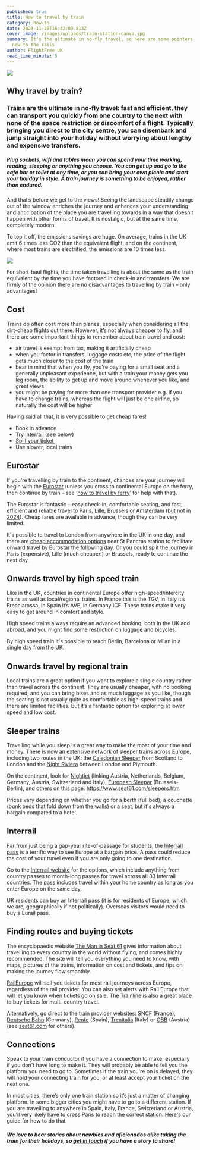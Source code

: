 ```yaml
---
published: true
title: How to travel by train
category: how-to
date: 2023-11-20T16:42:09.813Z
cover_image: /images/uploads/train-station-canva.jpg
summary: It's the ultimate in no-fly travel, so here are some pointers if you're
  new to the rails
author: FlightFree UK
read_time_minute: 5
---
```

![](/images/uploads/train_countryside_canva.jpg)

## Why travel by train?

### Trains are the ultimate in no-fly travel: fast and efficient, they can transport you quickly from one country to the next with none of the space restriction or discomfort of a flight. Typically bringing you direct to the city centre, you can disembark and jump straight into your holiday without worrying about lengthy and expensive transfers.

##### Plug sockets, wifi and tables mean you can spend your time working, reading, sleeping or anything you choose. You can get up and go to the cafe bar or toilet at any time, or you can bring your own picnic and start your holiday in style. A train journey is something to be enjoyed, rather than endured.

And that’s before we get to the views! Seeing the landscape steadily change out of the window enriches the journey and enhances your understanding and anticipation of the place you are travelling towards in a way that doesn’t happen with other forms of travel. It is nostalgic, but at the same time, completely modern. 

To top it off, the emissions savings are huge. On average, trains in the UK emit 6 times less CO2 than the equivalent flight, and on the continent, where most trains are electrified, the emissions are 10 times less. 

![](/images/uploads/london-barcelona.jpg)

For short-haul flights, the time taken travelling is about the same as the train equivalent by the time you have factored in check-in and transfers. We are firmly of the opinion there are no disadvantages to travelling by train – only advantages!

## Cost

Trains do often cost more than planes, especially when considering all the dirt-cheap flights out there. However, it’s not always cheaper to fly, and there are some important things to remember about train travel and cost:

* air travel is exempt from tax, making it artificially cheap
* when you factor in transfers, luggage costs etc, the price of the flight gets much closer to the cost of the train
* bear in mind that when you fly, you're paying for a small seat and a generally unpleasant experience, but with a train your money gets you leg room, the ability to get up and move around whenever you like, and great views
* you might be paying for more than one transport provider e.g. if you have to change trains, whereas the flight will just be one airline, so naturally the cost will be higher

Having said all that, it is very possible to get cheap fares! 

* Book in advance
* Try [Interrail](https://www.interrail.eu/en) (see below)
* [Split your ticket ](https://www.splitmyfare.co.uk)
* Use slower, local trains

## Eurostar

If you're travelling by train to the continent, chances are your journey will begin with the [Eurostar](https://www.eurostar.com/uk-en) (unless you cross to continental Europe on the ferry, then continue by train – see ‘[how to travel by ferry](/post/how-to-travel-by-ferry/)’ for help with that). 

The Eurostar is fantastic – easy check-in, comfortable seating, and fast, efficient and reliable travel to Paris, Lille, Brussels or Amsterdam ([but not in 2024](https://www.euronews.com/travel/2023/06/05/eurostars-london-amsterdam-trains-to-be-suspended-for-almost-a-year-from-2024)). Cheap fares are available in advance, though they can be very limited. 

It's possible to travel to London from anywhere in the UK in one day, and there are [cheap accommodation options](https://www.premierinn.com/gb/en/hotels/england/greater-london/london/hub-london-kings-cross.html) near St Pancras station to facilitate onward travel by Eurostar the following day. Or you could split the journey in Paris (expensive), Lille (much cheaper!) or Brussels, ready to continue the next day.

## O﻿nwards travel by high speed train

Like in the UK, countries in continental Europe offer high-speed/intercity trains as well as local/regional trains. In France this is the TGV, in Italy it’s Frecciarossa, in Spain it’s AVE, in Germany ICE. These trains make it very easy to get around in comfort and style. 

High speed trains always require an advanced booking, both in the UK and abroad, and you might find some restriction on luggage and bicycles.

By high speed train it's possible to reach Berlin, Barcelona or Milan in a single day from the UK.

## Onwards travel by regional train

Local trains are a great option if you want to explore a single country rather than travel across the continent. They are usually cheaper, with no booking required, and you can bring bikes and as much luggage as you like, though the seating is not usually quite as comfortable as high-speed trains and there are limited facilities. But it’s a fantastic option for exploring at lower speed and low cost.

## Sleeper trains

Travelling while you sleep is a great way to make the most of your time and money. There is now an extensive network of sleeper trains across Europe, including two routes in the UK: the [Caledonian Sleeper](https://www.sleeper.scot/) from Scotland to London and the [Night Riviera](https://www.gwr.com/travelling-with-us/night-riviera-sleeper) between London and Plymouth. 

On the continent, look for [Nightjet](https://www.nightjet.com/en/) (linking Austria, Netherlands, Belgium, Germany, Austria, Switzerland and Italy), [European Sleeper](https://www.europeansleeper.eu/en) (Brussels-Berlin), and others on this page: <https://www.seat61.com/sleepers.htm> 

Prices vary depending on whether you go for a berth (full bed), a couchette (bunk beds that fold down from the walls) or a seat, but it's always a bargain compared to a hotel. 

## Interrail

Far from just being a gap-year rite-of-passage for students, the [Interrail pass](https://www.interrail.eu/en/interrail-passes/global-pass) is a terrific way to see Europe at a bargain price. A pass could reduce the cost of your travel even if you are only going to one destination.

Go to the [Interrail website](https://www.interrail.eu/en) for the options, which include anything from country passes to month-long passes for travel across all 33 Interrail countries. The pass includes travel within your home country as long as you enter Europe on the same day.

UK residents can buy an Interrail pass (it is for residents of Europe, which we are, geographically if not politically). Overseas visitors would need to buy a Eurail pass.

## Finding routes and buying tickets

The encyclopaedic website [The Man in Seat 61](http://seat61.com) gives information about travelling to every country in the world without flying, and comes highly recommended. The site will tell you everything you need to know, with maps, pictures of the trains, information on cost and tickets, and tips on making the journey flow smoothly. 

[RailEurope](https://www.raileurope.com/) will sell you tickets for most rail journeys across Europe, regardless of the rail provider. You can also set alerts with Rail Europe that will let you know when tickets go on sale. The [Trainline](https://www.thetrainline.com/) is also a great place to buy tickets for multi-country travel.

Alternatively, go direct to the train provider websites: [SNCF](https://www.sncf.com/en) (France), [Deutsche Bahn](https://int.bahn.de/en) (Germany), [Renfe](https://www.renfe.com/es/en) (Spain), [Trenitalia](https://www.trenitalia.com/en.html) (Italy) or [OBB](https://www.oebb.at/en/) (Austria) (see [seat61.com](http://seat61.com) for others).

## Connections 

Speak to your train conductor if you have a connection to make, especially if you don't have long to make it. They will probably be able to tell you the platform you need to go to. Sometimes if the train you're on is delayed, they will hold your connecting train for you, or at least accept your ticket on the next one. 

In most cities, there’s only one train station so it’s just a matter of changing platform. In some bigger cities you might have to go to a different station. If you are travelling to anywhere in Spain, Italy, France, Switzerland or Austria, you’ll very likely have to cross Paris to reach the correct station. Here's our guide for how to do that. 

##### W﻿e love to hear stories about newbies and aficionados alike taking the train for their holidays, so [get in touch](<mailto: info@flightfree.co.uk>) if you have a story to share!